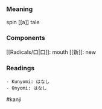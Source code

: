 ### Meaning

spin [[a]] tale

### Components

[[Radicals/口|口]]: mouth [[新]]: new

### Readings

```
- Kunyomi: はなし
- Onyomi: はなし
```

#kanji